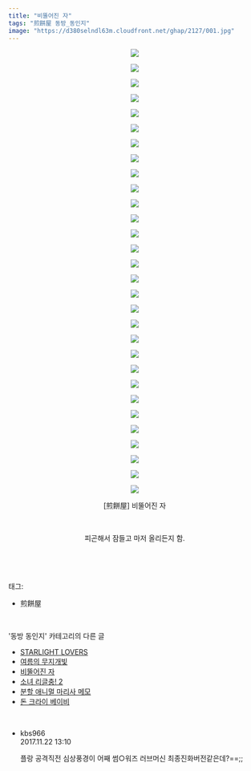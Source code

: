 ```yaml
---
title: "비뚤어진 자"
tags: "煎餅屋 동방_동인지"
image: "https://d380selndl63m.cloudfront.net/ghap/2127/001.jpg"
---
```

<div class="article">
<p style="text-align: center; clear: none; float: none;"><img src="{{ site.imgserver5 }}/ghap/2127/001.jpg"/></p>
<p style="text-align: center; clear: none; float: none;"><img src="{{ site.imgserver5 }}/ghap/2127/002.jpg"/></p>
<p style="text-align: center; clear: none; float: none;"><img src="{{ site.imgserver5 }}/ghap/2127/003.jpg"/></p>
<p style="text-align: center; clear: none; float: none;"><img src="{{ site.imgserver5 }}/ghap/2127/004.jpg"/></p>
<p style="text-align: center; clear: none; float: none;"><img src="{{ site.imgserver5 }}/ghap/2127/005.jpg"/></p>
<p style="text-align: center; clear: none; float: none;"><img src="{{ site.imgserver5 }}/ghap/2127/006.jpg"/></p>
<p style="text-align: center; clear: none; float: none;"><img src="{{ site.imgserver5 }}/ghap/2127/007.jpg"/></p>
<p style="text-align: center; clear: none; float: none;"><img src="{{ site.imgserver5 }}/ghap/2127/008.jpg"/></p>
<p style="text-align: center; clear: none; float: none;"><img src="{{ site.imgserver5 }}/ghap/2127/009.jpg"/></p>
<p style="text-align: center; clear: none; float: none;"><img src="{{ site.imgserver5 }}/ghap/2127/010.jpg"/></p>
<p style="text-align: center; clear: none; float: none;"><img src="{{ site.imgserver5 }}/ghap/2127/011.jpg"/></p>
<p style="text-align: center; clear: none; float: none;"><img src="{{ site.imgserver5 }}/ghap/2127/012.jpg"/></p>
<p style="text-align: center; clear: none; float: none;"><img src="{{ site.imgserver5 }}/ghap/2127/013.jpg"/></p>
<p style="text-align: center; clear: none; float: none;"><img src="{{ site.imgserver5 }}/ghap/2127/014.jpg"/></p>
<p style="text-align: center; clear: none; float: none;"><img src="{{ site.imgserver5 }}/ghap/2127/015.jpg"/></p>
<p style="text-align: center; clear: none; float: none;"><img src="{{ site.imgserver5 }}/ghap/2127/016.jpg"/></p>
<p style="text-align: center; clear: none; float: none;"><img src="{{ site.imgserver5 }}/ghap/2127/017.jpg"/></p>
<p style="text-align: center; clear: none; float: none;"><img src="{{ site.imgserver5 }}/ghap/2127/018.jpg"/></p>
<p style="text-align: center; clear: none; float: none;"><img src="{{ site.imgserver5 }}/ghap/2127/019.jpg"/></p>
<p style="text-align: center; clear: none; float: none;"><img src="{{ site.imgserver5 }}/ghap/2127/020.jpg"/></p>
<p style="text-align: center; clear: none; float: none;"><img src="{{ site.imgserver5 }}/ghap/2127/021.jpg"/></p>
<p style="text-align: center; clear: none; float: none;"><img src="{{ site.imgserver5 }}/ghap/2127/022.jpg"/></p>
<p style="text-align: center; clear: none; float: none;"><img src="{{ site.imgserver5 }}/ghap/2127/023.jpg"/></p>
<p style="text-align: center; clear: none; float: none;"><img src="{{ site.imgserver5 }}/ghap/2127/024.jpg"/></p>
<p style="text-align: center; clear: none; float: none;"><img src="{{ site.imgserver5 }}/ghap/2127/025.jpg"/></p>
<p style="text-align: center; clear: none; float: none;"><img src="{{ site.imgserver5 }}/ghap/2127/026.jpg"/></p>
<p style="text-align: center; clear: none; float: none;"><img src="{{ site.imgserver5 }}/ghap/2127/027.jpg"/></p>
<p style="text-align: center; clear: none; float: none;"><img src="{{ site.imgserver5 }}/ghap/2127/028.jpg"/></p>
<p style="text-align: center; clear: none; float: none;"><img src="{{ site.imgserver5 }}/ghap/2127/029.jpg"/></p>
<p style="text-align: center; clear: none; float: none;"><img src="{{ site.imgserver5 }}/ghap/2127/030.jpg"/></p>
<p style="text-align: center; clear: none; float: none;">[煎餅屋] 비뚤어진 자</p>
<p style="text-align: center; clear: none; float: none;"><br/></p>
<p style="text-align: center; clear: none; float: none;">피곤해서 잠들고 마저 올리든지 함.</p>
<p><br/></p>
</div><br/>
<div class="tagTrail">
<p>태그: </p>
<ul>
<li>煎餅屋</li>
</ul>
</div><br/>
<div class="another">
<p>'동방 동인지' 카테고리의 다른 글</p>
<ul>
<li><a href="/ghap_2129">STARLIGHT LOVERS</a></li>
<li><a href="/ghap_2128">여름의 무지개빛</a></li>
<li><a href="/ghap_2127">비뚤어진 자</a></li>
<li><a href="/ghap_2126">소녀 리글충! 2</a></li>
<li><a href="/ghap_2125">분할 애니멀 마리사 메모</a></li>
<li><a href="/ghap_2123">돈 크라이 베이비</a></li>
</ul>
</div><br/>
<div class="cb_module cb_fluid">
<div class="cb_wrt cb_profile">
<div class="comment">
<ul>
<li class="cb_thumb_off" id="comment15135049">
<div class="cb_comment_area">
<div class="cb_info_area">
<div class="cb_section">
<span class="cb_nick_name">kbs966</span>
</div>
<div class="cb_section">
<span class="cb_date">2017.11.22 13:10 </span>
</div>
</div>
<div class="cb_dsc_comment">
<p class="cb_dsc">
											플랑 공격직전 심상풍경이 어째 썸○워즈 러브머신 최종진화버전같은데?==;;
										</p>
</div>
</div></li>
</ul>
</div>
</div><!-- commentList close -->
</div><br/>
